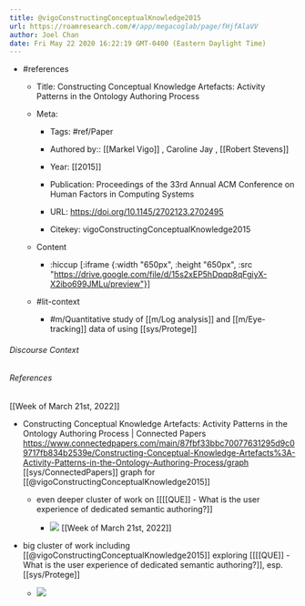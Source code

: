 ```yaml
---
title: @vigoConstructingConceptualKnowledge2015
url: https://roamresearch.com/#/app/megacoglab/page/fHjfAlaVV
author: Joel Chan
date: Fri May 22 2020 16:22:19 GMT-0400 (Eastern Daylight Time)
---
```


- #references

    - Title: Constructing Conceptual Knowledge Artefacts: Activity Patterns in the Ontology Authoring Process

    - Meta:

        - Tags: #ref/Paper

        - Authored by::  [[Markel Vigo]] ,  Caroline Jay ,  [[Robert Stevens]]

        - Year: [[2015]]

        - Publication: Proceedings of the 33rd Annual ACM Conference on Human Factors in Computing Systems

        - URL: https://doi.org/10.1145/2702123.2702495

        - Citekey: vigoConstructingConceptualKnowledge2015

    - Content

        - :hiccup [:iframe {:width "650px", :height "650px", :src "https://drive.google.com/file/d/15s2xEP5hDpqp8qFgiyX-X2ibo699JMLu/preview"}]

    - #lit-context

        - #m/Quantitative study of [[m/Log analysis]] and [[m/Eye-tracking]] data of using [[sys/Protege]]

###### Discourse Context



###### References

[[Week of March 21st, 2022]]

- Constructing Conceptual Knowledge Artefacts: Activity Patterns in the Ontology Authoring Process | Connected Papers https://www.connectedpapers.com/main/87fbf33bbc70077631295d9c09717fb834b2539e/Constructing-Conceptual-Knowledge-Artefacts%3A-Activity-Patterns-in-the-Ontology-Authoring-Process/graph [[sys/ConnectedPapers]] graph for [[@vigoConstructingConceptualKnowledge2015]]

    - even deeper cluster of work on [[[[QUE]] - What is the user experience of dedicated semantic authoring?]]

        - ![](https://firebasestorage.googleapis.com/v0/b/firescript-577a2.appspot.com/o/imgs%2Fapp%2Fmegacoglab%2FXYNvxmFHjF.43.44.gif?alt=media&token=9a04dc3f-3a85-4d02-8587-3593f901af3b)
[[Week of March 21st, 2022]]

- big cluster of work including [[@vigoConstructingConceptualKnowledge2015]] exploring [[[[QUE]] - What is the user experience of dedicated semantic authoring?]], esp. [[sys/Protege]]

    - ![](https://firebasestorage.googleapis.com/v0/b/firescript-577a2.appspot.com/o/imgs%2Fapp%2Fmegacoglab%2FGpylQlAYeY.41.51.gif?alt=media&token=d47c4e44-6f69-4472-a5e3-8b305075f932)
